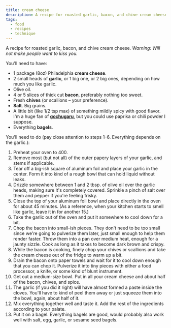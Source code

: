 ```yaml
---
title: cream cheese
description: A recipe for roasted garlic, bacon, and chive cream cheese.
tags:
  - food
  - recipes
  - technique
---
```


A recipe for roasted garlic, bacon, and chive cream cheese. *Warning: Will not make people want to kiss you.*

You'll need to have:
- 1 package (8oz) Philadelphia **cream cheese**.
- 2 small heads of **garlic**, or 1 big one, or 2 big ones, depending on how much you like garlic.
- Olive oil.
- 4 or 5 slices of thick cut **bacon**, preferably nothing too sweet.
- Fresh **chives** (or scallions – your preference).
- **Salt**. Big grains.
- A little bit (like 1/2 tsp max) of something mildly spicy with good flavor. I'm a huge fan of **[gochugaru](https://www.mccormick.com/spices-and-flavors/gochugaru)**, but you could use paprika or chili powder I suppose.
- Everything **bagels**.

You'll need to do (pay close attention to steps 1–6. Everything depends on the garlic.):
1. Preheat your oven to 400.
2. Remove most (but not all) of the outer papery layers of your garlic, and stems if applicable.
3. Tear off a big-ish square of aluminum foil and place your garlic in the center. Form it into kind of a rough bowl that can hold liquid without leaks.
4. Drizzle somewhere between 1 and 2 tbsp. of olive oil over the garlic heads, making sure it's completely covered. Sprinkle a pinch of salt over them and pepper if you're feeling frisky.
5. Close the top of your aluminum foil bowl and place directly in the oven for about 45 minutes. (As a reference, when your kitchen starts to smell like garlic, leave it in for another 15.)
6. Take the garlic out of the oven and put it somewhere to cool down for a bit.
7. Chop the bacon into small-ish pieces. They don't need to be too small since we're going to pulverize them later, just small enough to help them render faster. Throw them into a pan over medium heat, enough for a jaunty sizzle. Cook as long as it takes to become dark brown and crispy.
8. While the bacon is cooking, finely chop your chives or scallions and take the cream cheese out of the fridge to warm up a bit.
9. Drain the bacon onto paper towels and wait for it to cool down enough that you can chop it. Pulverize it into tiny pieces with either a food processor, a knife, or some kind of blunt instrument.
10. Get out a medium-size bowl. Put in all your cream cheese and about half of the bacon, chives, and spice.
11. The garlic (if you did it right) will have almost formed a paste inside the cloves. You'll have to kind of peel them away or just squeeze them into the bowl, again, about half of it.
12. Mix everything together well and taste it. Add the rest of the ingredients according to your palate.
13. Put it on a bagel. Everything bagels are good, would probably also work well with salt, egg, garlic, or sesame seed bagels.